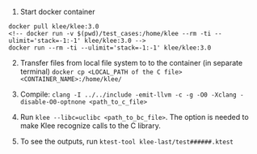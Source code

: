 1. Start docker container
```
docker pull klee/klee:3.0
<!-- docker run -v $(pwd)/test_cases:/home/klee --rm -ti --ulimit='stack=-1:-1' klee/klee:3.0 -->
docker run --rm -ti --ulimit='stack=-1:-1' klee/klee:3.0
```

2. Transfer files from local file system to to the container (in separate terminal)
```docker cp <LOCAL_PATH of the C file> <CONTAINER_NAME>:/home/klee/```

3. Compile: ```clang -I ../../include -emit-llvm -c -g -O0 -Xclang -disable-O0-optnone <path_to_c_file>```

4. Run ```klee --libc=uclibc <path_to_bc_file>```. 
The option is needed to make Klee recognize calls to the C library.

5. To see the outputs, run ```ktest-tool klee-last/test######.ktest```


